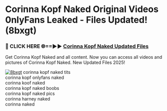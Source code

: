 # Corinna Kopf Naked Original Videos 0nlyFans Leaked - Files Updated! (8bxgt)

<h3>🔴 CLICK HERE 🌐==►► <a href="https://tinyurl.com/yckcrads" rel="nofollow">Corinna Kopf Naked Updated Files</a></h3>

Get Corinna Kopf Naked and all content. Now you can access all videos and pictures of Corinna Kopf Naked. New Updated Files 2025!

[![8bxgt](https://i.imgur.com/hpKpOFt.gif)](https://tinyurl.com/yckcrads)
corinna kopf naked tits<br>
corinna kopf onlyfans naked<br>
corinna koof naked<br>
corinna kopf naked boobs<br>
corinna kopf naked pics<br>
corinna harney naked<br>
corinna naked